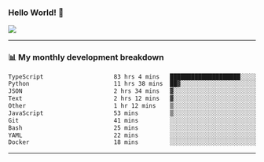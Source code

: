 ### Hello World! 👋

<a>
  <img align="center" src="https://github-readme-stats.vercel.app/api?username=megatunger&count_private=true&include_all_commits=true&bg_color=30,56CCF2,2F80ED&title_color=fff&text_color=fff" />
</a>

------
### 📊 My monthly development breakdown

<!--START_SECTION:waka-->

```txt
TypeScript                    83 hrs 4 mins   ████████████████████░░░░░   79.45 %
Python                        11 hrs 38 mins  ██▓░░░░░░░░░░░░░░░░░░░░░░   11.14 %
JSON                          2 hrs 34 mins   ▓░░░░░░░░░░░░░░░░░░░░░░░░   02.47 %
Text                          2 hrs 12 mins   ▓░░░░░░░░░░░░░░░░░░░░░░░░   02.12 %
Other                         1 hr 12 mins    ▒░░░░░░░░░░░░░░░░░░░░░░░░   01.16 %
JavaScript                    53 mins         ▒░░░░░░░░░░░░░░░░░░░░░░░░   00.85 %
Git                           41 mins         ░░░░░░░░░░░░░░░░░░░░░░░░░   00.66 %
Bash                          25 mins         ░░░░░░░░░░░░░░░░░░░░░░░░░   00.40 %
YAML                          22 mins         ░░░░░░░░░░░░░░░░░░░░░░░░░   00.36 %
Docker                        18 mins         ░░░░░░░░░░░░░░░░░░░░░░░░░   00.30 %
```

<!--END_SECTION:waka-->

------
